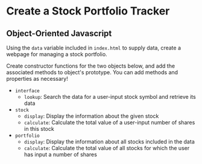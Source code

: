 # Create a Stock Portfolio Tracker

## Object-Oriented Javascript

Using the `data` variable included in `index.html` to supply data, create a webpage for managing a stock portfolio. 

Create constructor functions for the two objects below, and add the associated methods to object's prototype. You can add methods and properties as necessary!

- `interface`
  - `lookup`: Search the data for a user-input stock symbol and retrieve its data
- `stock`
  - `display`: Display the information about the given stock
  - `calculate`: Calculate the total value of a user-input number of shares in this stock
- `portfolio`
  - `display`: Display the information about all stocks included in the data 
  - `calculate`: Calculate the total value of all stocks for which the user has input a number of shares
